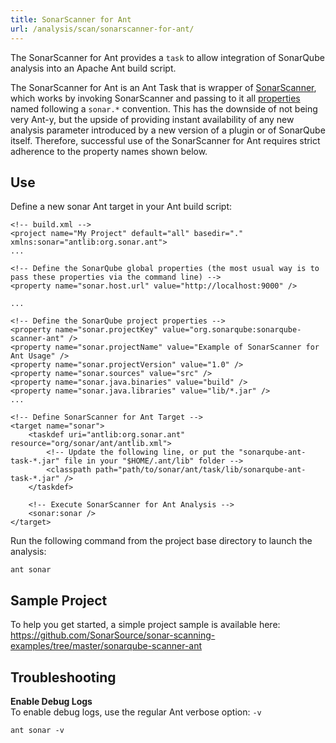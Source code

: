 ```yaml
---
title: SonarScanner for Ant
url: /analysis/scan/sonarscanner-for-ant/
---
```


<!-- static -->
<!-- update_center:scannerant -->
<!-- /static -->
<update-center updatecenterkey="scannerant"></update-center>

The SonarScanner for Ant provides a `task` to allow integration of SonarQube analysis into an Apache Ant build script.

The SonarScanner for Ant is an Ant Task that is wrapper of [SonarScanner](/analysis/scan/sonarscanner/), which works by invoking SonarScanner and passing to it all [properties](/analysis/analysis-parameters/) named following a `sonar.*` convention. This has the downside of not being very Ant-y, but the upside of providing instant availability of any new analysis parameter introduced by a new version of a plugin or of SonarQube itself. Therefore, successful use of the SonarScanner for Ant requires strict adherence to the property names shown below.


## Use
Define a new sonar Ant target in your Ant build script:
```
<!-- build.xml -->
<project name="My Project" default="all" basedir="." xmlns:sonar="antlib:org.sonar.ant">
...
  
<!-- Define the SonarQube global properties (the most usual way is to pass these properties via the command line) -->
<property name="sonar.host.url" value="http://localhost:9000" />
 
...
  
<!-- Define the SonarQube project properties -->
<property name="sonar.projectKey" value="org.sonarqube:sonarqube-scanner-ant" />
<property name="sonar.projectName" value="Example of SonarScanner for Ant Usage" />
<property name="sonar.projectVersion" value="1.0" />
<property name="sonar.sources" value="src" />
<property name="sonar.java.binaries" value="build" />
<property name="sonar.java.libraries" value="lib/*.jar" />
...
 
<!-- Define SonarScanner for Ant Target -->
<target name="sonar">
    <taskdef uri="antlib:org.sonar.ant" resource="org/sonar/ant/antlib.xml">
        <!-- Update the following line, or put the "sonarqube-ant-task-*.jar" file in your "$HOME/.ant/lib" folder -->
        <classpath path="path/to/sonar/ant/task/lib/sonarqube-ant-task-*.jar" />
    </taskdef>
 
    <!-- Execute SonarScanner for Ant Analysis -->
    <sonar:sonar />
</target>
```
Run the following command from the project base directory to launch the analysis:
```
ant sonar
```


## Sample Project
To help you get started, a simple project sample is available here: https://github.com/SonarSource/sonar-scanning-examples/tree/master/sonarqube-scanner-ant

## Troubleshooting
**Enable Debug Logs**  
To enable debug logs, use the regular Ant verbose option: `-v`
```
ant sonar -v
```
